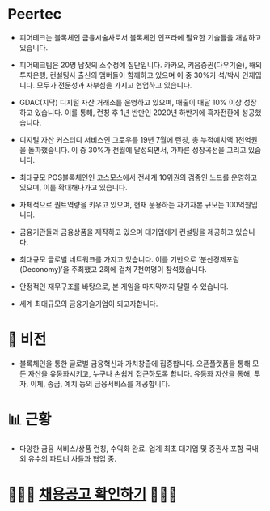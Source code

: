 
#   Peertec

- 피어테크는 블록체인 금융시술사로서 블록체인 인프라에 필요한 기술들을 개발하고 있습니다.

- 피어테크팀은 20명 남짓의 소수정예 집단입니다. 카카오, 키움증권(다우기술), 해외투자은행, 컨설팅사 출신의 맴버들이 함께하고 있으며 이 중 30%가 석/박사 인재입니다. 모두가 전문성과 자부심을 가지고 협업하고 있습니다.

- GDAC(지닥) 디지털 자산 거래소를 운영하고 있으며, 매출이 매달 10% 이상 성장하고 있습니다. 이를 통해, 런칭 후 1년 반만인 2020년 하반기에 흑자전환에 성공했습니다.

- 디지털 자산 커스터디 서비스인 그로우를 19년 7월에 런칭, 총 누적예치액 1천억원을 돌파했습니다. 이 중 30%가 전월에 달성되면서, 가파른 성장곡선을 그리고 있습니다.

- 최대규모 POS블록체인인 코스모스에서 전세계 10위권의 검증인 노드를 운영하고 있으며, 이를 확대해나가고 있습니다.

- 자체적으로 퀀트역량을 키우고 있으며, 현재 운용하는 자기자본 규모는 100억원입니다.

- 금융기관들과 금융상품을 제작하고 있으며 대기업에게 컨설팅을 제공하고 있습니다.

- 최대규모 글로벌 네트워크를 가지고 있습니다. 이를 기반으로 ‘분산경제포럼(Deconomy)’을 주최했고 2회에 걸쳐 7천여명이 참석했습니다.

- 안정적인 재무구조를 바탕으로, 본 게임을 마지막까지 달릴 수 있습니다.

- 세계 최대규모의 금융기술기업이 되고자합니다.


# 👀 비전

- 블록체인을 통한 글로벌 금융혁신과 가치창출에 집중합니다.
오픈플랫폼을 통해 모든 자산을 유동화시키고, 누구나 손쉽게 접근하도록 합니다.
유동화 자산을 통해, 투자, 이체, 송금, 예치 등의 금융서비스를 제공합니다.


# 📊 근황 

- 다양한 금융 서비스/상품 런칭, 수익화 완료.
업계 최초 대기업 및 증권사 포함 국내외 유수의 파트너 사들과 협업 중.




# 🧑🏻‍💻 <a href="https://github.com/peertec/recruit/blob/d2bd97a3951bf9b31ad29bb76775e2f21bba8038/README.md"><strong>채용공고 확인하기</strong></a> 👩🏻‍💻


<!---
- 👋 Hi, I’m @peertec
- 👀 I’m interested in ...
- 🌱 I’m currently learning ...
- 💞️ I’m looking to collaborate on ...
- 📫 How to reach me ...peertec/peertec is a ✨ special ✨ repository because its `README.md` (this file) appears on your GitHub profile.
You can click the Preview link to take a look at your changes.
--->

